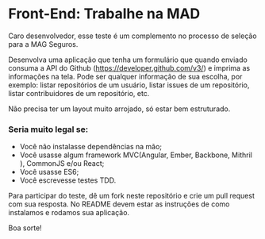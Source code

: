 # Front-End: Trabalhe na MAD

Caro desenvolvedor, esse teste é um complemento no processo de seleção para a MAG Seguros.

Desenvolva uma aplicação que tenha um formulário que quando enviado consuma a API do Github (https://developer.github.com/v3/) e imprima as informações na tela. Pode ser qualquer informação de sua escolha, por exemplo: listar repositórios de um usuário, listar issues de um repositório, listar contribuidores de um repositório, etc.

Não precisa ter um layout  muito arrojado, só estar bem estruturado.

### Seria muito legal se:

* Você não instalasse dependências na mão;
* Você usasse algum framework MVC(Angular, Ember, Backbone, Mithril ), CommonJS e/ou React;
* Você usasse ES6;
* Você escrevesse testes TDD.

Para participar do teste, dê um fork neste repositório e crie um pull request com sua resposta. No README devem estar as instruções de como instalamos e rodamos sua aplicação.

Boa sorte!
